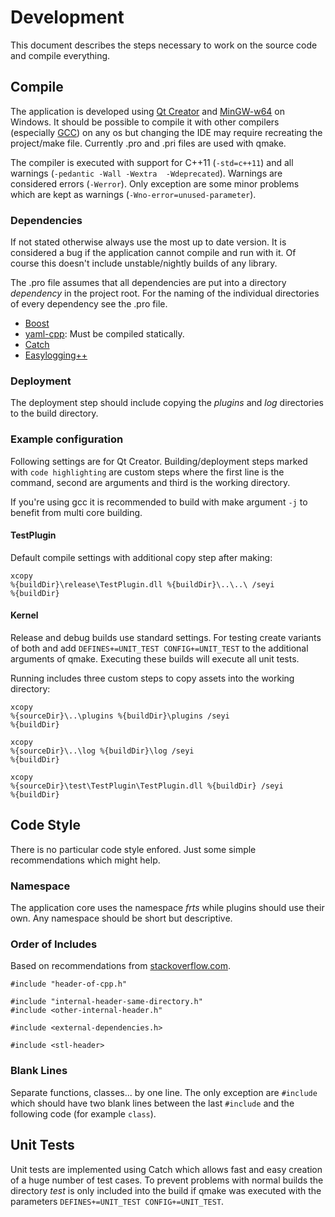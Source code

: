 # Development

This document describes the steps necessary to work on the source code and compile everything.

## Compile

The application is developed using [Qt Creator](https://qt-project.org/) and [MinGW-w64](http://mingw-w64.sourceforge.net/) on Windows. It should be possible to compile it with other compilers (especially [GCC](http://gcc.gnu.org/)) on any os but changing the IDE may require recreating the project/make file. Currently .pro and .pri files are used with qmake. 

The compiler is executed with support for C++11 (`-std=c++11`) and all warnings (`-pedantic -Wall -Wextra  -Wdeprecated`). Warnings are considered errors (`-Werror`). Only exception are some minor problems which are kept as warnings (`-Wno-error=unused-parameter`).

### Dependencies

If not stated otherwise always use the most up to date version. It is considered a bug if the application cannot compile and run with it. Of course this doesn't include unstable/nightly builds of any library.

The .pro file assumes that all dependencies are put into a directory *dependency* in the project root. For the naming of the individual directories of every dependency see the .pro file.

- [Boost](http://www.boost.org/)
- [yaml-cpp](https://code.google.com/p/yaml-cpp/): Must be compiled statically.
- [Catch](https://github.com/philsquared/Catch)
- [Easylogging++](http://easylogging.org/)

### Deployment

The deployment step should include copying the *plugins* and *log* directories to the build directory.

### Example configuration

Following settings are for Qt Creator. Building/deployment steps marked with `code highlighting` are custom steps where the first line is the command, second are arguments and third is the working directory.

If you're using gcc it is recommended to build with make argument `-j` to benefit from multi core building.

#### TestPlugin

Default compile settings with additional copy step after making:

    xcopy
    %{buildDir}\release\TestPlugin.dll %{buildDir}\..\..\ /seyi
    %{buildDir}

#### Kernel

Release and debug builds use standard settings. For testing create variants of both and add `DEFINES+=UNIT_TEST CONFIG+=UNIT_TEST` to the additional arguments of qmake. Executing these builds will execute all unit tests.

Running includes three custom steps to copy assets into the working directory:

    xcopy
    %{sourceDir}\..\plugins %{buildDir}\plugins /seyi
    %{buildDir}

    xcopy
    %{sourceDir}\..\log %{buildDir}\log /seyi
    %{buildDir}

    xcopy
    %{sourceDir}\test\TestPlugin\TestPlugin.dll %{buildDir} /seyi
    %{buildDir}

## Code Style

There is no particular code style enfored. Just some simple recommendations which might help.

### Namespace

The application core uses the namespace *frts* while plugins should use their own. Any namespace should be short but descriptive.

### Order of Includes

Based on recommendations from [stackoverflow.com](http://stackoverflow.com/q/2762568/1931663).

    #include "header-of-cpp.h"

    #include "internal-header-same-directory.h"
    #include <other-internal-header.h"

    #include <external-dependencies.h>

    #include <stl-header>

### Blank Lines

Separate functions, classes... by one line. The only exception are `#include` which should have two blank lines between the last `#include` and the following code (for example `class`).

## Unit Tests

Unit tests are implemented using Catch which allows fast and easy creation of a huge number of test cases. To prevent problems with normal builds the directory *test* is only included into the build if qmake was executed with the parameters `DEFINES+=UNIT_TEST CONFIG+=UNIT_TEST`.